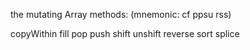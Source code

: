 the mutating Array methods: (mnemonic: cf ppsu rss)

copyWithin
fill
pop push shift unshift
reverse
sort
splice
<!-- Great! -->